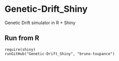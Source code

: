 # Genetic-Drift_Shiny
Genetic Drift simulator in R + Shiny

## Run from R
```{r }
require(shiny)
runGitHub("Genetic-Drift_Shiny", "bruno-toupance")
```
